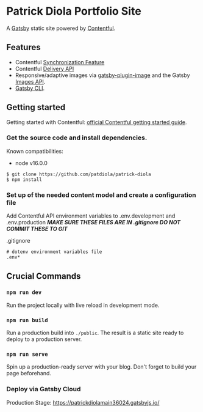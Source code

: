 # Patrick Diola Portfolio Site

A [Gatsby](http://gatsbyjs.com/) static site powered by [Contentful](https://www.contentful.com).

## Features

- Contentful [Synchronization Feature](https://www.contentful.com/developers/docs/references/content-delivery-api/#/reference/synchronization)
- Contentful [Delivery API](https://www.contentful.com/developers/docs/references/content-delivery-api/)
- Responsive/adaptive images via [gatsby-plugin-image](https://www.gatsbyjs.org/packages/gatsby-plugin-image/) and the Gatsby [Images API](https://www.contentful.com/developers/docs/references/content-delivery-api/#/reference/synchronization/initial-synchronization-of-entries-of-a-specific-content-type).
- [Gatsby CLI](https://www.npmjs.com/package/gatsby-cli).

## Getting started

Getting started with Contentful: [official Contentful getting started guide](https://www.contentful.com/developers/docs/tutorials/general/get-started/).

### Get the source code and install dependencies.

Known compatibilities:
- node v16.0.0

```
$ git clone https://github.com/patdiola/patrick-diola
$ npm install
``` 

### Set up of the needed content model and create a configuration file

Add Contentful API environment variables to .env.development and .env.production ***MAKE SURE THESE FILES ARE IN .gitignore DO NOT COMMIT THESE TO GIT***

.gitignore
```
# dotenv environment variables file
.env*
```

## Crucial Commands

### `npm run dev`

Run the project locally with live reload in development mode.

### `npm run build`

Run a production build into `./public`. The result is a static site ready to deploy to a production server.

### `npm run serve`

Spin up a production-ready server with your blog. Don't forget to build your page beforehand.

### Deploy via Gatsby Cloud

Production Stage: https://patrickdiolamain36024.gatsbyjs.io/